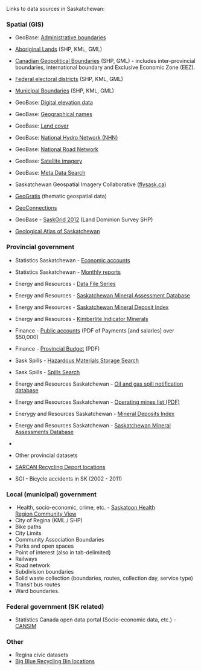 Links to data sources in Saskatchewan: 
### Spatial (GIS)

*   GeoBase: [Administrative boundaries][1]
*   [Aboriginal Lands][2] (SHP, KML, GML)
*   [Canadian Geopolitical Boundaries][3] (SHP, GML) - includes inter-provincial boundaries, international boundary and Exclusive Economic Zone (EEZ).
*   [Federal electoral districts][4] (SHP, KML, GML)
*   [Municipal Boundaries][5] (SHP, KML, GML)

*   GeoBase: [Digital elevation data][6]
*   GeoBase: [Geographical names][7]
*   GeoBase: [Land cover][8]
*   GeoBase: [National Hydro Network (NHN)][9]
*   GeoBase: [National Road Network][10]
*   GeoBase: [Satellite imagery][11]
*   GeoBase: [Meta Data Search][12]
*   Saskatchewan Geospatial Imagery Collaborative ([flysask.ca][13])
*   [GeoGratis][14] (thematic geospatial data)
*   [GeoConnections][15]
*   GeoBase - [SaskGrid 2012][16] (Land Dominion Survey SHP)
*   [Geological Atlas of Saskatchewan][17]   

### Provincial government

*   Statistics Saskatchewan - [Economic accounts][18]
*   Statistics Saskatchewan - [Monthly reports][19]
*   Energy and Resources - [Data File Series][20]
*   Energy and Resources - [Saskatchewan Mineral Assessment Database][21]
*   Energy and Resources - [Saskatchewan Mineral Deposit Index][22]
*   Energy and Resources - [Kimberlite Indicator Minerals][23]
*   Finance - [Public accounts][24] (PDF of Payments [and salaries] over $50,000)
*   Finance - [Provincial Budget][25] (PDF)
*   Sask Spills - [Hazardous Materials Storage Search][26]
*   Sask Spills - [Spills Search][27]
*   Energy and Resources Saskatchewan - [Oil and gas spill notification database][28]
*   Energy and Resources Saskatchewan - [Operating mines list (PDF)][29]
*   Enerygy and Resources Saskatchewan - [Mineral Deposits Index][30]
*   Energy and Resources Saskatchewan - [Saskatchewan Mineral Assessments Database][31]
*   
*   Other provincial datasets
*   [SARCAN Recycling Deport locations][32]

*   SGI - Bicycle accidents in SK (2002 - 2011)

### Local (municipal) government

*    Health, socio-economic, crime, etc. - [Saskatoon Health Region Community View][33]
*   City of Regina (KML / SHP)
*   Bike paths
*   City Limits
*   Community Association Boundaries
*   Parks and open spaces
*   Point of interest (also in tab-delimited)
*   Railways
*   Road network
*   Subdivision boundaries
*   Solid waste collection (boundaries, routes, collection day, service type)
*   Transit bus routes
*   Ward boundaries.

### Federal government (SK related)

*   Statistics Canada open data portal (Socio-economic data, etc.) - [CANSIM][34]

### 

### Other

*   Regina civic datasets
*   [Big Blue Recycling Bin locations][35]

 [1]: http://www.geobase.ca/geobase/en/data/admin/index.html
 [2]: http://www.geobase.ca/geobase/en/search.do?produit=alta&language=en
 [3]: http://www.geobase.ca/geobase/en/search.do?produit=cgb&language=en
 [4]: http://www.geobase.ca/geobase/en/search.do?produit=fed&language=en
 [5]: http://www.geobase.ca/geobase/en/search.do?produit=muni&language=en
 [6]: http://www.geobase.ca/geobase/en/data/cded/index.html
 [7]: http://www.geobase.ca/geobase/en/data/cgn/index.html
 [8]: http://www.geobase.ca/geobase/en/data/landcover/index.html
 [9]: http://www.geobase.ca/geobase/en/data/nhn/index.html
 [10]: http://www.geobase.ca/geobase/en/data/nrn/index.html
 [11]: http://www.geobase.ca/geobase/en/data/imagery/index.html
 [12]: https://www.geosask.ca/Portal/DiscoveryServlet
 [13]: http://www.flysask.ca/
 [14]: http://geogratis.cgdi.gc.ca/geogratis/en/index.html
 [15]: http://www.geoconnections.ca/en/index.html
 [16]: ftp://portaldata:freedata@ftp.isc.ca/PackagedData/SaskGrid2012/SaskGrid2012.zip
 [17]: http://www.infomaps.gov.sk.ca/website/SIR_Geological_Atlas/viewer.htm
 [18]: http://www.stats.gov.sk.ca/Default.aspx?DN=6dab2e58-1fdc-4ab2-aab4-f0671ddbeae9
 [19]: http://www.stats.gov.sk.ca/monthly%20reports
 [20]: http://www.er.gov.sk.ca/Default.aspx?DN=984a7f7e-8cfa-4880-a880-e5370c0f1fca
 [21]: http://www.er.gov.sk.ca/smad
 [22]: http://www.er.gov.sk.ca/SMDI
 [23]: http://www.er.gov.sk.ca/kim
 [24]: http://www.finance.gov.sk.ca/public-accounts/
 [25]: http://www.finance.gov.sk.ca/budget
 [26]: http://www.saskspills.ca/hazstg_srch.asp
 [27]: http://www.saskspills.ca/spills_srch.asp
 [28]: http://www.ir.gov.sk.ca/adx/aspx/adxGetMedia.aspx?DocID=3690,3680,3384,5460,2936,Documents&MediaID=39618&Filename=Spill+Notification+Data+March+23%2c+2012.xlsx
 [29]: http://www.ir.gov.sk.ca/adx/aspx/adxGetMedia.aspx?DocID=10555,10306,3385,5460,2936,Documents&MediaID=38812&Filename=OML+October+2011+-+Cover+and+List.pdf
 [30]: http://www.ir.gov.sk.ca/SMDI
 [31]: http://www.ir.gov.sk.ca/smad
 [32]: http://buzzdata.com/andrewjdyck/saskatchewan-recycling-depot-sarcan-locations
 [33]: http://www.communityview.ca/
 [34]: http://cansim2.statcan.ca/
 [35]: http://buzzdata.com/andrewjdyck/blue-box-recycling-bin-locations-regina-sk

